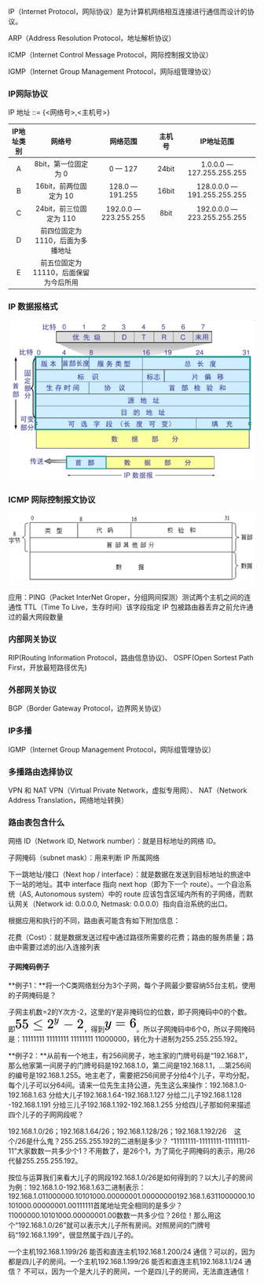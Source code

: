 IP（Internet Protocol，网际协议）是为计算机网络相互连接进行通信而设计的协议。

ARP（Address Resolution Protocol，地址解析协议）

ICMP（Internet Control Message Protocol，网际控制报文协议）

IGMP（Internet Group Management Protocol，网际组管理协议）

<a name="aea34bb5"></a>
### IP网际协议

IP 地址 ::= {<网络号>,<主机号>}

| IP地址类别 | 网络号 | 网络范围 | 主机号 | IP地址范围 |
| :---: | :---: | :---: | :---: | :---: |
| A | 8bit，第一位固定为 0 | 0 — 127 | 24bit | 1.0.0.0 — 127.255.255.255 |
| B | 16bit，前两位固定为 10 | 128.0 — 191.255 | 16bit | 128.0.0.0 — 191.255.255.255 |
| C | 24bit，前三位固定为 110 | 192.0.0 — 223.255.255 | 8bit | 192.0.0.0 — 223.255.255.255 |
| D | 前四位固定为 1110，后面为多播地址 |  |  |  |
| E | 前五位固定为 11110，后面保留为今后所用 |  |  |  |


<a name="ae301d3d"></a>
### IP 数据报格式

![IP数据报格式.png](./img/1599208798431-a1b2baed-943c-4e24-b001-c15c0a688008.png)

<a name="b706a1c8"></a>
### **ICMP 网际控制报文协议**

![ICMP报文格式.png](./img/1599208814214-220d9e65-1ca7-4226-bd56-e6c8cfc2cf6e.png)

应用：PING（Packet InterNet Groper，分组网间探测）测试两个主机之间的连通性 TTL（Time To Live，生存时间）该字段指定 IP 包被路由器丢弃之前允许通过的最大网段数量

<a name="b0a6524d"></a>
### 内部网关协议

RIP(Routing Information Protocol，路由信息协议)、 OSPF(Open Sortest Path First，开放最短路径优先)

<a name="35258e1c"></a>
### 外部网关协议

BGP（Border Gateway Protocol，边界网关协议）

<a name="c2895d57"></a>
### IP多播

IGMP（Internet Group Management Protocol，网际组管理协议）

<a name="a4749d20"></a>
### 多播路由选择协议

VPN 和 NAT VPN（Virtual Private Network，虚拟专用网）、 NAT（Network Address Translation，网络地址转换）

<a name="20e24a21"></a>
### **路由表包含什么**

网络 ID（Network ID, Network number）：就是目标地址的网络 ID。

子网掩码（subnet mask）：用来判断 IP 所属网络

下一跳地址/接口（Next hop / interface）：就是数据在发送到目标地址的旅途中下一站的地址。其中 interface 指向 next hop（即为下一个 route）。一个自治系统（AS, Autonomous system）中的 route 应该包含区域内所有的子网络，而默认网关（Network id: 0.0.0.0, Netmask: 0.0.0.0）指向自治系统的出口。

根据应用和执行的不同，路由表可能含有如下附加信息：

花费（Cost）：就是数据发送过程中通过路径所需要的花费；路由的服务质量；路由中需要过滤的出/入连接列表

<a name="e98aef94"></a>
#### 子网掩码例子

**例子1：**将一个C类网络划分为3个子网，每个子网最少要容纳55台主机，使用的子网掩码是？

子网主机数=2的Y次方-2，这里的Y是非掩码位的位数，即子网掩码中0的个数。即![](./img/ff7f38819a8d97ef7d1c5150025c4be8.svg)，得到![](./img/9d1c0d0c40b61cc509e1f98014c2ef56.svg)。所以子网掩码中6个0，所以子网掩码是：11111111 11111111 11111111 11000000，转化为十进制为255.255.255.192。

**例子2：**从前有一个地主，有256间房子，地主家的门牌号码是“192.168.1”，那么他家第一间房子的门牌号码是192.168.1.0，第二间是192.168.1.1，…第256间的编号是192.168.1.255。地主老了，需要把256间房子分给4个儿子，平均分配，每个儿子可以分64间。请来一位先生主持公道，先生这么来操作：192.168.1.0-192.168.1.63 分给大儿子192.168.1.64-192.168.1.127 分给二儿子192.168.1.128 -192.168.1.191 分给三儿子192.168.1.192-192.168.1.255 分给四儿子那如何来描述四个儿子的子网网段呢？

192.168.1.0/26；192.168.1.64/26；192.168.1.128/26；192.168.1.192/26    这个/26是什么鬼？255.255.255.192的二进制是多少？ “11111111-11111111-11111111-11”大家数数一共多少个1？不用数了，是26个1，为了简化子网掩码的表示，用/26代替255.255.255.192。

按位与运算我们来看大儿子的网段192.168.1.0/26是如何得到的？以大儿子的房间为例：192.168.1.0-192.168.1.63二进制表示：192.168.1.011000000.10101000.00000001.00000000192.168.1.6311000000.10101000.00000001.00111111首尾地址完全相同的是多少？11000000.10101000.00000001.00数数一共多少位？26位！那么用这个“192.168.1.0/26”就可以表示大儿子所有房间。对照房间的门牌号码“192.168.1.199”，很显然属于四儿子的。

一个主机192.168.1.199/26 能否和直连主机192.168.1.200/24 通信？可以的，因为都是四儿子的房间。一个主机192.168.1.199/26 能否和直连主机192.168.1.1/24 通信？ 不可以，因为一个是大儿子的房间，一个是四儿子的房间，无法直连通信！
